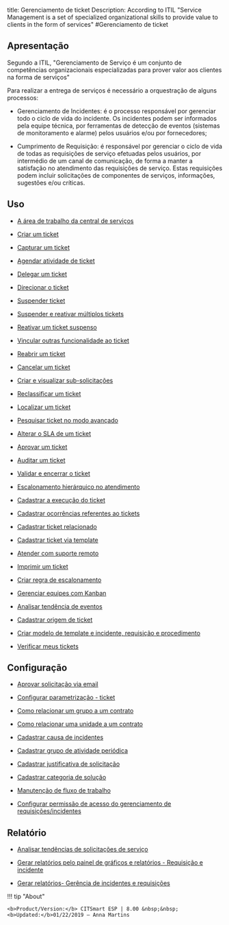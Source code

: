 title: Gerenciamento de ticket
Description: According to ITIL "Service Management is a set of specialized organizational skills to provide value to clients in the form of services"
#Gerenciamento de ticket

Apresentação
----------------

Segundo a ITIL, "Gerenciamento de Serviço é um conjunto de competências organizacionais especializadas para prover valor aos clientes na forma de serviços"

Para realizar a entrega de serviços é necessário a orquestração de alguns processos:

-   Gerenciamento de Incidentes: é o processo responsável por gerenciar todo o ciclo de vida do incidente. Os incidentes podem ser informados pela equipe técnica, por ferramentas de detecção de eventos (sistemas de monitoramento e alarme) pelos usuários e/ou por fornecedores;

-   Cumprimento de Requisição: é responsável por gerenciar o ciclo de vida de todas as requisições de serviço efetuadas pelos usuários, por intermédio de um canal de comunicação, de forma a manter a satisfação no atendimento das requisições de serviço. Estas requisições podem incluir solicitações de componentes de serviços, informações, sugestões e/ou críticas.

Uso
-------

- [A área de trabalho da central de serviços](/pt-br/citsmart-esp-8/processes/tickets/use/desktop-of-service-desk.html)

- [Criar um ticket](/pt-br/citsmart-esp-8/processes/tickets/use/create-ticket.html)

- [Capturar um ticket](/pt-br/citsmart-esp-8/processes/tickets/use/capture-ticket.html)

- [Agendar atividade de ticket](/pt-br/citsmart-esp-8/processes/tickets/use/schedule-ticket-activity.html)

- [Delegar um ticket](/pt-br/citsmart-esp-8/processes/tickets/use/delegate-ticket.html)

- [Direcionar o ticket](/pt-br/citsmart-esp-8/processes/tickets/use/direct-the-ticket.html)

- [Suspender ticket](/pt-br/citsmart-esp-8/processes/tickets/use/suspend-ticket.html)

- [Suspender e reativar múltiplos tickets](/pt-br/citsmart-esp-8/processes/tickets/use/suspend-and-reactivate-tickets.html)

- [Reativar um ticket suspenso](/pt-br/citsmart-esp-8/processes/tickets/use/reactivate-a-ticket-suspended.html)

- [Vincular outras funcionalidade ao ticket](/pt-br/citsmart-esp-8/processes/tickets/use/link-other-functionalities-to-the-ticket.html)

- [Reabrir um ticket](/pt-br/citsmart-esp-8/processes/tickets/use/reopen-ticket.html)

- [Cancelar um ticket](/pt-br/citsmart-esp-8/processes/tickets/use/cancel-ticket.html)

- [Criar e visualizar sub-solicitações](/pt-br/citsmart-esp-8/processes/tickets/use/create-and-view-sub-request.html)

- [Reclassificar um ticket](/pt-br/citsmart-esp-8/processes/tickets/use/reclassify-ticket.html)

- [Localizar um ticket](/pt-br/citsmart-esp-8/processes/tickets/use/locate-a-ticket.html)

- [Pesquisar ticket no modo avançado](/pt-br/citsmart-esp-8/processes/tickets/use/search-ticket-in-the-advanced-mode.html)

- [Alterar o SLA de um ticket](/pt-br/citsmart-esp-8/processes/tickets/use/change-SLA-of-a-ticket.html)

- [Aprovar um ticket](/pt-br/citsmart-esp-8/processes/tickets/use/approve-a-ticket.html)

- [Auditar um ticket](/pt-br/citsmart-esp-8/processes/tickets/use/audit-a-ticket.html)

- [Validar e encerrar o ticket](/pt-br/citsmart-esp-8/processes/tickets/use/validate-ticket.html)

- [Escalonamento hierárquico no atendimento](/pt-br/citsmart-esp-8/processes/tickets/use/hierarchical-escalation-in-the-attendance.html)

- [Cadastrar a execução do ticket](/pt-br/citsmart-esp-8/processes/tickets/use/register-ticket-execution.html)

- [Cadastrar ocorrências referentes ao tickets](/pt-br/citsmart-esp-8/processes/tickets/use/register-ticket-occurrences.html)

- [Cadastrar ticket relacionado](/pt-br/citsmart-esp-8/processes/tickets/use/register-ticket-related.html)

- [Cadastrar ticket via template](/pt-br/citsmart-esp-8/processes/tickets/use/register-ticket-via-template.html)

- [Atender com suporte remoto](/pt-br/citsmart-esp-8/processes/tickets/use/attend-with-remote-support.html)

- [Imprimir um ticket](/pt-br/citsmart-esp-8/processes/tickets/use/print-ticket.html)

- [Criar regra de escalonamento](/pt-br/citsmart-esp-8/processes/tickets/use/create-escalation-rule.html)

- [Gerenciar equipes com Kanban](/pt-br/citsmart-esp-8/processes/tickets/use/manage-a-ticket-with-Kanban.html)

- [Analisar tendência de eventos](/pt-br/citsmart-esp-8/processes/tickets/use/analyze-event-trends.html)

- [Cadastrar origem de ticket](/pt-br/citsmart-esp-8/processes/tickets/use/register-ticket-source.html)

- [Criar modelo de template e incidente, requisição e procedimento](/pt-br/citsmart-esp-8/processes/tickets/configuration/create-template-of-ticket.html)

- [Verificar meus tickets](/pt-br/citsmart-esp-8/processes/tickets/use/verify-my-tickets.html)

Configuração
-----------------

- [Aprovar solicitação via email](/pt-br/citsmart-esp-8/processes/tickets/configuration/approve-request-via-email.html)

- [Configurar parametrização - ticket](/pt-br/citsmart-esp-8/platform-administration/parameters-list/configure-parametrization-ticket.html)

- [Como relacionar um grupo a um contrato](/pt-br/citsmart-esp-8/processes/tickets/configuration/relate-group-to-contract.html)

- [Como relacionar uma unidade a um contrato](/pt-br/citsmart-esp-8/processes/tickets/configuration/relate-unit-to-contract.html)

- [Cadastrar causa de incidentes](/pt-br/citsmart-esp-8/processes/portfolio-and-catalog/configuration/register-cause-incidents.html)

- [Cadastrar grupo de atividade periódica](/pt-br/citsmart-esp-8/additional-features/automation-of-operation/configuration/periodic-activity-group.html)

- [Cadastrar justificativa de solicitação](/pt-br/citsmart-esp-8/processes/portfolio-and-catalog/configuration/register-request-justification.html)

- [Cadastrar categoria de solução](/pt-br/citsmart-esp-8/processes/portfolio-and-catalog/configuration/register-solution-category.html)

- [Manutenção de fluxo de trabalho](/pt-br/citsmart-esp-8/platform-administration/flow-maintenance/workflow.maintenance.html)
 
- [Configurar permissão de acesso do gerenciamento de requisições/incidentes](https://docs.citsmart.com/pt-br/citsmart-esp-8/initial-settings/access-settings/profile/configure-access-permission-ticket.html)

Relatório
----------

- [Analisar tendências de solicitações de serviço](/pt-br/citsmart-esp-8/processes/tickets/use/analyse-service-request-trends.html)

- [Gerar relatórios pelo painel de gráficos e relatórios - Requisição e incidente](/pt-br/citsmart-esp-8/processes/tickets/configuration/generate-report-through-the-panel-of-charts.html)

- [Gerar relatórios- Gerência de incidentes e requisições](/pt-br/citsmart-esp-8/processes/tickets/configuration/generate-reports-tickets.html)

!!! tip "About"

    <b>Product/Version:</b> CITSmart ESP | 8.00 &nbsp;&nbsp;
    <b>Updated:</b>01/22/2019 – Anna Martins
